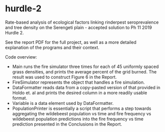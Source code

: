 # hurdle-2
Rate-based analysis of ecological factors linking rinderpest seroprevalence and tree density on the Serengeti plain - accepted solution to Ph 11 2019 Hurdle 2.

See the report PDF for the full project, as well as a more detailed explanation of the programs and their context.

Code overview:
  - Main runs the fire simulator three times for each of 45 uniformly spaced grass densities, and prints the
  average percent of the grid burned. The result was used to construct Figure 6 in the Report.
  - FireSimulator represents the object that handles a fire simulation.
  - DataFormatter reads data from a copy-pasted version of that provided in Holdo et. al and prints the
  desired column in a more readily usable format.
  - Variable is a data element used by DataFormatter.
  - PopulationPrinter is essentially a script that performs a step towards aggregating the wildebeest population 
  vs time and fire frequency vs wildebeest population predictions into the fire frequency vs time prediction
  presented in the Conclusions in the Report.
